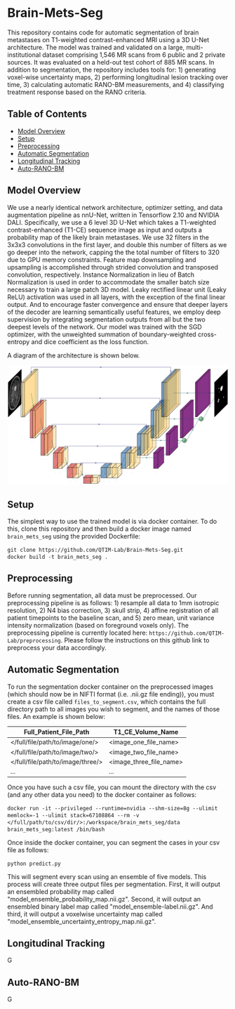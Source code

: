 # Brain-Mets-Seg

This repository contains code for automatic segmentation of brain metastases on T1-weighted contrast-enhanced MRI using a 3D U-Net architecture. The model was trained and validated on a large, multi-institutional dataset comprising 1,546 MR scans from 6 public and 2 private sources. It was evaluated on a held-out test cohort of 885 MR scans. In addition to segmentation, the repository includes tools for: 1) generating voxel-wise uncertainty maps, 2) performing longitudinal lesion tracking over time, 3) calculating automatic RANO-BM measurements, and 4) classifying treatment response based on the RANO criteria.

## Table of Contents

- [Model Overview](#model-overview)
- [Setup](#setup)
- [Preprocessing](#preprocessing)
- [Automatic Segmentation](#automatic-segmentation)
- [Longitudinal Tracking](#longitudinal-tracking)
- [Auto-RANO-BM](#auto-rano-bm)

## Model Overview

We use a nearly identical network architecture, optimizer setting, and data augmentation pipeline as nnU-Net, written in Tensorflow 2.10 and NVIDIA DALI. Specifically, we use a 6 level 3D U-Net which takes a T1-weighted contrast-enhanced (T1-CE) sequence image as input and outputs a probability map of the likely brain metastases. We use 32 filters in the 3x3x3 convolutions in the first layer, and double this number of filters as we go deeper into the network, capping the the total number of filters to 320 due to GPU memory constraints. Feature map downsampling and upsampling is accomplished through strided convolution and transposed convolution, respectively. Instance Normalization in lieu of Batch Normalization is used in order to accommodate the smaller batch size necessary to train a large patch 3D model. Leaky rectified linear unit (Leaky ReLU) activation was used in all layers, with the exception of the final linear output. And to encourage faster convergence and ensure that deeper layers of the decoder are learning semantically useful features, we employ deep supervision by integrating segmentation outputs from all but the two deepest levels of the network. Our model was trained with the SGD optimizer, with the unweighted summation of boundary-weighted cross-entropy and dice coefficient as the loss function.

A diagram of the architecture is shown below.

<img src="images/3D_UNet.png" width="900"/>

## Setup

The simplest way to use the trained model is via docker container. To do this, clone this repository and then build a docker image named `brain_mets_seg` using the provided Dockerfile:

```
git clone https://github.com/QTIM-Lab/Brain-Mets-Seg.git
docker build -t brain_mets_seg .
```

## Preprocessing

Before running segmentation, all data must be preprocessed. Our preprocessing pipeline is as follows: 1) resample all data to 1mm isotropic resolution, 2) N4 bias correction, 3) skull strip, 4) affine registration of all patient timepoints to the baseline scan, and 5) zero mean, unit variance intensity normalization (based on foreground voxels only). The preprocessing pipeline is currently located here: `https://github.com/QTIM-Lab/preprocessing`. Please follow the instructions on this github link to preprocess your data accordingly.

## Automatic Segmentation

To run the segmentation docker container on the preprocessed images (which should now be in NIFTI format (i.e. .nii.gz file ending)), you must create a csv file called `files_to_segment.csv`, which contains the full directory path to all images you wish to segment, and the names of those files. An example is shown below:

| Full_Patient_File_Path | T1_CE_Volume_Name |
| --- | --- |
| </full/file/path/to/image/one/> | <image_one_file_name> |
| </full/file/path/to/image/two/> | <image_two_file_name> |
| </full/file/path/to/image/three/> | <image_three_file_name> |
| ... | ... |

Once you have such a csv file, you can mount the directory with the csv (and any other data you need) to the docker container as follows:

```
docker run -it --privileged --runtime=nvidia --shm-size=8g --ulimit memlock=-1 --ulimit stack=67108864 --rm -v </full/path/to/csv/dir/>:/workspace/brain_mets_seg/data brain_mets_seg:latest /bin/bash
```

Once inside the docker container, you can segment the cases in your csv file as follows:

```
python predict.py
```

This will segment every scan using an ensemble of five models. This process will create three output files per segmentation. First, it will output an ensembled probability map called "model_ensemble_probability_map.nii.gz". Second, it will output an ensembled binary label map called "model_ensemble-label.nii.gz". And third, it will output a voxelwise uncertainty map called "model_ensemble_uncertainty_entropy_map.nii.gz".

## Longitudinal Tracking

G

## Auto-RANO-BM

G
